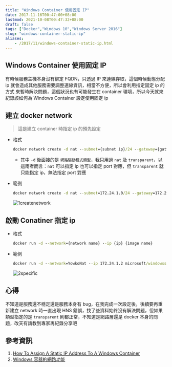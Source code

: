 ```yaml
---
title: "Windows Container 使用固定 IP"
date: 2017-11-16T00:47:00+08:00
lastmod: 2021-10-08T00:47:32+08:00
draft: false
tags: ["Docker","Windows 10","Windows Server 2016"]
slug: "windows-container-static-ip"
aliases:
    - /2017/11/windows-container-static-ip.html
---
```

## Windows Container 使用固定 IP

有時候服務主機本身沒有綁定 FQDN，只透過 IP 來連線存取，這個時候動態分配 ip 就會造成其他服務需要調整連線資訊，相當不方便，所以會利用指定固定 ip 的方式 來暫時解決問題，這個狀況也有可能發生在 container 環境，所以今天就來紀錄該如何為 Windows Container 設定使用固定 ip

## 建立 docker network

> 這是建立 container 時指定 ip 的預先設定

* 格式

    ```cmd
    docker network create -d nat --subnet={subnet ip}/24 --gateway={gatway ip} {network name}
    ```

  * 其中 `-d` 後面接的是 `網路驅動程式類型`，我只用過 `nat` 及 `transparent`，以這兩者而言：`nat` 可以指定 ip 也可以指定 port 對應，但 `transparent` 就只能指定 ip，無法指定 port 對應

* 範例

    ```cmd
    docker network create -d nat --subnet=172.24.1.0/24 --gateway=172.24.1.1 YowkoNat
    ```

    ![1createnetwork](https://user-images.githubusercontent.com/3851540/32848239-ea7cd8d2-ca66-11e7-87b3-069c3a906461.png)

## 啟動 Conatiner 指定 ip

* 格式

    ```cmd
    docker run -d --network={network name} --ip {ip} {image name}
    ```

* 範例

    ```cmd
    docker run -d --network=YowkoNat --ip 172.24.1.2 microsoft/windowsservercore
    ```

    ![2specific](https://user-images.githubusercontent.com/3851540/32848243-eabb941e-ca66-11e7-8f99-44e39e0bcddc.png)

## 心得

不知道是服務還不穩定還是服務本身有 bug，在我完成一次設定後，後續要再重新建立 network 時一直出現 HNS 錯誤，找了些資料始終沒有解決問題，但如果類型指定的是 `transparent` 則都正常，不知道是網路層還是 docker 本身的問題，改天有請教到專家再紀錄分享吧

## 參考資訊

1. [How To Assign A Static IP Address To A Windows Container](https://www.ntweekly.com/?p=14891)
2. [Windows 容器的網路功能](https://docs.microsoft.com/zh-tw/virtualization/windowscontainers/manage-containers/container-networking?WT.mc_id=DOP-MVP-5002594)
